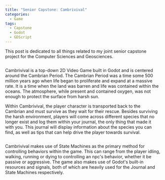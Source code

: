 ```yaml
---
title: "Senior Capstone: Cambrivival"
categories:
  - Game
tags:
  - Capstone
  - Godot
  - GDScript
---
```


This post is dedicated to all things related to my joint senior capstone project for the Computer Sciences and Geosciences.

<img src="{{ site.url }}{{ site.baseurl }}/assets/images/cambrivival.png" alt="" syle="width: 55vw; min-width: 330px;">

Cambrivival is a top-down 2D Video Game built in Godot and is centered around the Cambrian Period. The Cambrian Period was a time some 500 million years ago when life began to proliferate and expand at a massive rate. It is a time when the land was barren and life was contained within the oceans. The atmosphere, while present and contained oxygen, was not enough to protect the surface from harsh sun. 

Within Cambrivival, the player character is transported back to the Cambrian and must survive as they wait for their rescue. Besides surviving the harsh environment, players will come across different species that no longer exist and log them within your journal, the only thing that made it with you. This journal will display information about the species you can find, as well as tips that can help drive the player towards survival.

<img src="{{ site.url }}{{ site.baseurl }}/assets/images/journal.png" alt="" syle="width: 55vw; min-width: 330px;">

Cambrivival makes use of State Machines as the primary method for controlling behaviors within the game. This can range from the player idling, walking, running or dying to controlling an npc's behavior, whether it be passive or aggressive. The game also makes use of Godot's built-in resources and signals, both of which are heavily used for the Journal and State Machines respectively.
  
